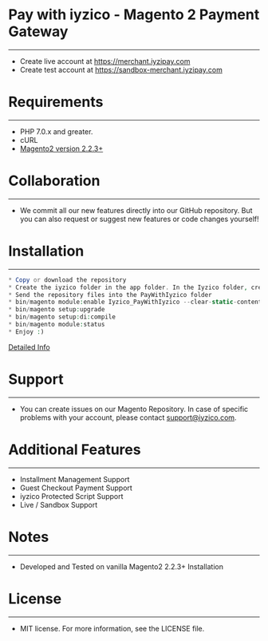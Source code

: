 # Pay with iyzico - Magento 2 Payment Gateway
------------
* Create live account at https://merchant.iyzipay.com
* Create test account at https://sandbox-merchant.iyzipay.com

# Requirements
------------
* PHP 7.0.x and greater.
* cURL
* [Magento2 version 2.2.3+](https://devdocs.magento.com/guides/v2.4/install-gde/system-requirements.html)

# Collaboration
------------
* We commit all our new features directly into our GitHub repository. But you can also request or suggest new features or code changes yourself!

# Installation
---------------
```php
* Copy or download the repository
* Create the iyzico folder in the app folder. In the Iyzico folder, create the PayWithIyzico folder. (app -> Iyzico -> PayWithIyzico)
* Send the repository files into the PayWithIyzico folder
* bin/magento module:enable Iyzico_PayWithIyzico --clear-static-content
* bin/magento setup:upgrade
* bin/magento setup:di:compile
* bin/magento module:status
* Enjoy :)
```

<a href="https://dev.iyzipay.com/tr/acik-kaynak/magento">Detailed Info</a>

# Support
---------------
* You can create issues on our Magento Repository. In case of specific problems with your account, please contact support@iyzico.com.

# Additional Features
---------------------
* Installment Management Support
* Guest Checkout Payment Support
* iyzico Protected Script Support
* Live / Sandbox Support

# Notes
---------------
* Developed and Tested on vanilla Magento2 2.2.3+ Installation

# License
---------------
* MIT license. For more information, see the LICENSE file.
